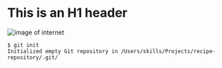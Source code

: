 # This is an H1 header
![image of internet](https://github.com/user-attachments/assets/231fa41c-1147-4c54-a630-3c300b3f027f)

```
$ git init
Initialized empty Git repository in /Users/skills/Projects/recipe-repository/.git/
```
